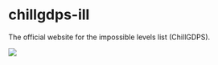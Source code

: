 # chillgdps-ill
The official website for the impossible levels list (ChillGDPS).

[![](https://dcbadge.vercel.app/api/server/yWyFY7DBHN)](https://discord.gg/yWyFY7DBHN)
